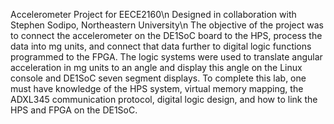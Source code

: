 Accelerometer Project for EECE2160\n
Designed in collaboration with Stephen Sodipo, Northeastern University\n
The objective of the project was to connect the accelerometer on the DE1SoC board to the HPS, process the data into mg units, and connect that data further to digital logic functions programmed to the FPGA. The logic systems were used to translate angular acceleration in mg units to an angle and display this angle on the Linux console and DE1SoC seven segment displays. To complete this lab, one must have knowledge of the HPS system, virtual memory mapping, the ADXL345 communication protocol, digital logic design, and how to link the HPS and FPGA on the DE1SoC.

